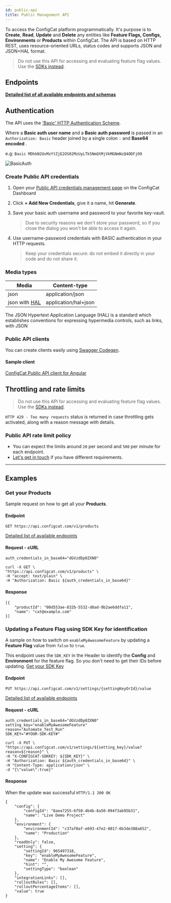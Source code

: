 ```yaml
---
id: public-api
title: Public Management API
---
```


To access the ConfigCat platform programmatically. 
It's purpose is to **Create**, **Read**, **Update** and **Delete** any entities 
like **Feature Flags, Configs, Environments** or **Products** within ConfigCat. The API is 
based on HTTP REST, uses resource-oriented URLs, status codes and supports JSON 
and JSON+HAL format.

> Do not use this API for accessing and evaluating feature flag values. Use the 
> [SDKs instead](sdk-reference/overview.md).

## Endpoints
**[Detailed list of all available endpoints and schemas](https://api.configcat.com/docs)**

## Authentication

The API uses the <a href="https://en.wikipedia.org/wiki/Basic_access_authentication" target="_blank">
'Basic' HTTP Authentication Scheme</a>. 


Where a **Basic auth user name** and a 
**Basic auth password** is passed in an `Authorization: Basic` header joined by a single 
colon `:` and **Base64 encoded** .

e.g: `Basic MDhkN2UxMzYtZjE2OS02MzUyLTk5NmQtMjVkMGNmNzQ4ODFjO9`

![BasicAuth](/assets/basic-auth.png)

### Create Public API credentials

1. Open your [Public API credentials management page](https://app.configcat.com/my-account/public-api-credentials) on the ConfigCat Dashboard
2. Click **+ Add New Credentials**, give it a name, hit **Generate**. 
3. Save your basic auth username and password to your favorite key-vault.

	> Due to security reasons we don't store your password, so if you close the dialog you 
	> won't be able to access it again.

5. Use username-password credentials with BASIC authentication in your HTTP requests.

	> Keep your credentials secure: do not embed it directly in your code and do not share it.

### Media types
| Media                                                                                                     | Content-type         |
| --------------------------------------------------------------------------------------------------------- | -------------------- |
| json                                                                                                      | application/json     |
| json with  <a href="https://en.wikipedia.org/wiki/Hypertext_Application_Language" target="_blank">HAL</a> | application/hal+json |

The JSON Hypertext Application Language (HAL) is a standard which
   establishes conventions for expressing hypermedia controls, such as
   links, with JSON 

### Public API clients
You can create clients easily using <a href="https://github.com/swagger-api/swagger-codegen" target="_blank">Swagger Codegen</a>.

#### Sample client
<a href="https://github.com/configcat/ng-configcat-publicapi" target="_blank">ConfigCat Public API client for Angular</a>

## Throttling and rate limits
> Do not use this API for accessing and evaluating feature flag values. Use the 
> [SDKs instead](sdk-reference/overview.md).

`HTTP 429 - Too many requests` status is returned in case throttling gets activated, along 
with a reason message with details.

### Public API rate limit policy
* You can expect the limits around `20` per second and `500` per minute for each endpoint.
* <a href="https://configcat.com/support" target="_blank">Let's get in touch</a> if you have different requirements.

****

## Examples
### Get your Products

Sample request on how to get all your **Products**.

#### Endpoint
```GET https://api.configcat.com/v1/products```

[Detailed list of available endpoints](https://api.configcat.com/docs)
#### Request - cURL
```
auth_credentials_in_base64="dGVzdDp0ZXN0"

curl -X GET \
"https://api.configcat.com/v1/products" \
-H "accept: text/plain" \
-H "Authorization: Basic ${auth_credentials_in_base64}"
```
#### Response
```
[{
	"productId": "00d553ae-832b-5532-d8ad-9b2ae6ddfa11",
	"name": "cat@example.com"
}]
```
### Updating a Feature Flag using SDK Key for identification

A sample on how to switch on `enableMyAwesomeFeature` by updating a 
**Feature Flag** value from `false` to `true`.

This endpoint uses the `SDK_KEY` in the Header to identify the **Config** and 
**Environment** for the feature flag. So you don't need to get their IDs before
updating. [Get your SDK Key](https://app.configcat.com/sdkkey) 

#### Endpoint

```PUT https://api.configcat.com/v1/settings/{settingKeyOrId}/value```

[Detailed list of available endpoints](https://api.configcat.com/docs)

#### Request - cURL

```
auth_credentials_in_base64="dGVzdDp0ZXN0"
setting_key="enableMyAwesomeFeature"
reason="Automate_Test_Run"
SDK_KEY="#YOUR-SDK-KEY#"

curl -X PUT \
"https://api.configcat.com/v1/settings/${setting_key}/value?reason=${reason}" \
-H "X-CONFIGCAT-SDKKEY: ${SDK_KEY}" \
-H "Authorization: Basic ${auth_credentials_in_base64}" \
-H "Content-Type: application/json" \
-d "{\"value\":true}"
```
#### Response
When the update was successful 
```HTTP/1.1 200 OK``` 
```
{
	"config": {
		"configId": "8aea7255-6f50-4b4b-8a50-094f3ab95b31",
		"name": "Live Demo Project"
	},
	"environment": {
		"environmentId": "c37af0af-e693-47e2-8017-6b3de388a652",
		"name": "Production"
	},
	"readOnly": false,
	"setting": {
		"settingId": 965497318,
		"key": "enableMyAwesomeFeature",
		"name": "Enable My Awesome Feature",
		"hint": "",
		"settingType": "boolean"
	},
	"integrationLinks": [],
	"rolloutRules": [],
	"rolloutPercentageItems": [],
	"value": true
}
```
